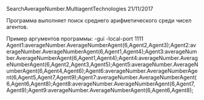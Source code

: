 SearchAverageNumber.MultiagentTechnologies 21/11/2017

Программа выполняет поиск среднего арифметического среди чисел агентов.

Пример аргументов программы:
-gui
-local-port
1111
Agent1:averageNumber.AverageNumberAgent(6,Agent2,Agent3);Agent2:averageNumber.AverageNumberAgent(6,Agent1,Agent4);Agent3:averageNumber.AverageNumberAgent(6,Agent1,Agent4);Agent4:averageNumber.AverageNumberAgent(6,Agent2,Agent3,Agent5);Agent5:averageNumber.AverageNumberAgent(6,Agent4,Agent6);Agent6:averageNumber.AverageNumberAgent(6,Agent5,Agent7,Agent9);Agent7:averageNumber.AverageNumberAgent(6,Agent6,Agent8);Agent8:averageNumber.AverageNumberAgent(6,Agent7,Agent9);Agent9:averageNumber.AverageNumberAgent(6,Agent6,Agent8);